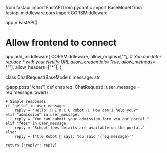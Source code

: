 from fastapi import FastAPI
from pydantic import BaseModel
from fastapi.middleware.cors import CORSMiddleware

app = FastAPI()

# Allow frontend to connect
app.add_middleware(
    CORSMiddleware,
    allow_origins=["*"],  # You can later replace * with your Netlify URL
    allow_credentials=True,
    allow_methods=["*"],
    allow_headers=["*"],
)

class ChatRequest(BaseModel):
    message: str

@app.post("/chat")
def chat(req: ChatRequest):
    user_message = req.message.lower()

    # Simple responses
    if "hello" in user_message:
        reply = "Hello! 👋 I'm C.G Robot 🤖. How can I help you?"
    elif "admission" in user_message:
        reply = "You can submit your admission form via our portal."
    elif "fees" in user_message:
        reply = "School fees details are available on the portal."
    else:
        reply = f"C.G Robot 🤖 says: You said '{req.message}'"

    return {"reply": reply}

